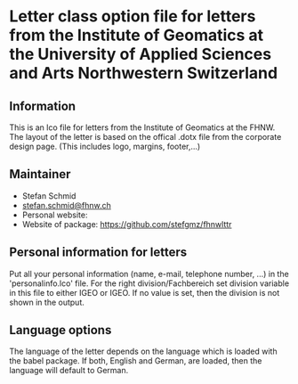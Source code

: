 # Letter class option file for letters from the Institute of Geomatics at the University of Applied Sciences and Arts Northwestern Switzerland

## Information
This is an lco file for letters from the Institute of Geomatics
at the FHNW. The layout of the
letter is based on the offical .dotx file from the corporate design
page. (This includes logo, margins, footer,...)

## Maintainer
- Stefan Schmid
- <stefan.schmid@fhnw.ch>
- Personal website: 
- Website of package: https://github.com/stefgmz/fhnwlttr

## Personal information for letters
Put all your personal information (name, e-mail, telephone number, ...)
in the 'personalinfo.lco' file.
For the right division/Fachbereich set division variable in this file
to either IGEO or IGEO. If no value is set, then the division is not
shown in the output.

## Language options
The language of the letter depends on the language which is loaded
with the babel package. If both, English and German, are loaded,
then the language will default to German.

